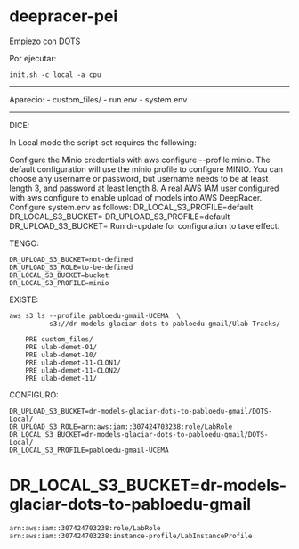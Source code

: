 # deepracer-pei
Empiezo con DOTS

Por ejecutar:

    init.sh -c local -a cpu

---------------------------------

Aparecio:
    -  custom_files/
    -  run.env
    -  system.env

---------------------------------

DICE:

In Local mode the script-set requires the following:

Configure the Minio credentials with aws configure --profile minio. The default configuration will use the minio profile to configure MINIO. You can choose any username or password, but username needs to be at least length 3, and password at least length 8.
A real AWS IAM user configured with aws configure to enable upload of models into AWS DeepRacer.
Configure system.env as follows:
    DR_LOCAL_S3_PROFILE=default
    DR_LOCAL_S3_BUCKET=<bucketname>
    DR_UPLOAD_S3_PROFILE=default
    DR_UPLOAD_S3_BUCKET=<your-aws-deepracer-bucket>
Run dr-update for configuration to take effect.


TENGO:

    DR_UPLOAD_S3_BUCKET=not-defined
    DR_UPLOAD_S3_ROLE=to-be-defined
    DR_LOCAL_S3_BUCKET=bucket
    DR_LOCAL_S3_PROFILE=minio

EXISTE:

    aws s3 ls --profile pabloedu-gmail-UCEMA  \
              s3://dr-models-glaciar-dots-to-pabloedu-gmail/Ulab-Tracks/  

        PRE custom_files/
        PRE ulab-demet-01/
        PRE ulab-demet-10/
        PRE ulab-demet-11-CLON1/
        PRE ulab-demet-11-CLON2/
        PRE ulab-demet-11/

CONFIGURO:

    DR_UPLOAD_S3_BUCKET=dr-models-glaciar-dots-to-pabloedu-gmail/DOTS-Local/
    DR_UPLOAD_S3_ROLE=arn:aws:iam::307424703238:role/LabRole
    DR_LOCAL_S3_BUCKET=dr-models-glaciar-dots-to-pabloedu-gmail/DOTS-Local/
    DR_LOCAL_S3_PROFILE=pabloedu-gmail-UCEMA

    
  #  DR_LOCAL_S3_BUCKET=dr-models-glaciar-dots-to-pabloedu-gmail
    


    arn:aws:iam::307424703238:role/LabRole
    arn:aws:iam::307424703238:instance-profile/LabInstanceProfile